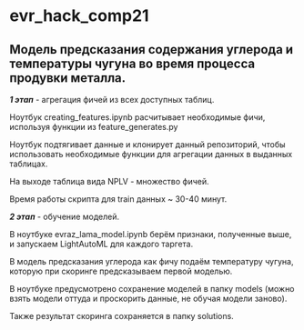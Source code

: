 # evr_hack_comp21

## Модель предсказания содержания углерода и температуры чугуна во время процесса продувки металла.

***1 этап*** - агрегация фичей из всех доступных таблиц. 

Ноутбук creating_features.ipynb расчитывает необходимые фичи, используя функции из feature_generates.py

Ноутбук подтягивает данные и клонирует данный репозиторий, чтобы использовать необходимые функции для агрегации данных в выданных таблицах.

На выходе таблица вида NPLV - множество фичей.

Время работы скрипта для train данных ~ 30-40 минут.

***2 этап*** - обучение моделей.

В ноутбуке evraz_lama_model.ipynb берём признаки, полученные выше, и запускаем LightAutoML для каждого таргета.

В модель предсказания углерода как фичу подаём температуру чугуна, которую при скоринге предсказываем первой моделью.

В ноутбуке предусмотрено сохранение моделей в папку models (можно взять модели оттуда и проскорить данные, не обучая модели заново).

Также результат скоринга сохраняется в папку solutions.
